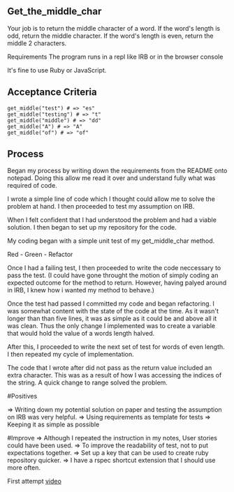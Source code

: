 Get_the_middle_char
------------
Your job is to return the middle character of a word. If the word's length is odd, return the middle character. If the word's length is even, return the middle 2 characters.

Requirements
The program runs in a repl like IRB or in the browser console

It's fine to use Ruby or JavaScript.

Acceptance Criteria
------------
`````
get_middle("test") # => "es"
get_middle("testing") # => "t"
get_middle("middle") # => "dd"
get_middle("A") # => "A"
get_middle("of") # => "of"

``````

Process 
---------

Began my process by writing down the requirements from the README onto notepad. Doing this allow me read it over and understand fully what was required of code. 

I wrote a simple line of code which I thought could allow me to solve the problem at hand. I then proceeded to test my assumption on IRB. 

When I felt confident that I had understood the problem and had a viable solution. I then began to set up my repository for the code.

My coding began with a simple unit test of my get_middle_char method. 

Red - Green - Refactor 

Once I had a failing test, I then proceeded to write the code neccessary to pass the test.
(I could have gone throught the motion of simply coding an expected outcome for the method to return. However, having palyed around in IRB, I knew how i wanted my method to behave.)

Once the test had passed I committed my code and began refactoring. I was somewhat content with the state of the code at the time. As it wasn't longer than than five lines, it was as simple as it could be and above all it was clean. Thus the only change I implemented was to create a variable that would hold the value of a words length halved. 

After this, I proceeded to write the next set of test for words of even length. I then repeated my cycle of implementation.

The code that I wrote after did not pass as the return value included an extra character. This was as a result of how I was accessing the indices of the string. A quick change to range solved the problem. 

#Positives
 
 => Writing down my potential solution on paper and testing the assumption on IRB was very helpful. 
 => Using requirements as template for tests
 => Keeping it as simple as possible 

 #Improve 
 => Although I repeated the instruction in my notes, User stories could have been used. 
 => To improve the readability of test, not to put expectations together. 
 => Set up a key that can be used to create ruby repository quicker. 
 => I have a rspec shortcut extension that I should use more often.

 First attempt 
 [video](https://youtu.be/zf0ny9kjd7A)





